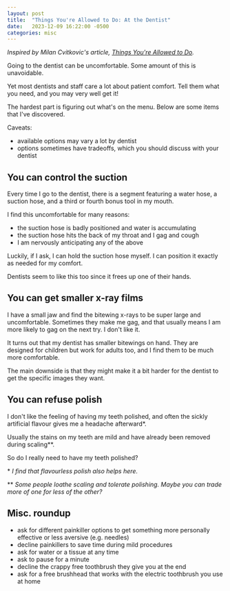 ```yaml
---
layout: post
title:  "Things You're Allowed to Do: At the Dentist"
date:   2023-12-09 16:22:00 -0500
categories: misc
---
```


_Inspired by Milan Cvitkovic's article, [Things You're Allowed to Do](https://milan.cvitkovic.net/writing/things_youre_allowed_to_do/)._

Going to the dentist can be uncomfortable.
Some amount of this is unavoidable.

Yet most dentists and staff care a lot about patient comfort.
Tell them what you need, and you may very well get it!

The hardest part is figuring out what's on the menu.
Below are some items that I've discovered.

Caveats:

- available options may vary a lot by dentist
- options sometimes have tradeoffs, which you should discuss with your dentist

## You can control the suction

Every time I go to the dentist, there is a segment featuring a water hose, a suction hose, and a third or fourth bonus tool in my mouth.

I find this uncomfortable for many reasons:

- the suction hose is badly positioned and water is accumulating
- the suction hose hits the back of my throat and I gag and cough
- I am nervously anticipating any of the above

Luckily, if I ask, I can hold the suction hose myself.
I can position it exactly as needed for my comfort.

Dentists seem to like this too since it frees up one of their hands.

## You can get smaller x-ray films

I have a small jaw and find the bitewing x-rays to be super large and uncomfortable.
Sometimes they make me gag, and that usually means I am more likely to gag on the next try.
I don't like it.

It turns out that my dentist has smaller bitewings on hand.
They are designed for children but work for adults too, and I find them to be much more comfortable.

The main downside is that they might make it a bit harder for the dentist to get the specific images they want.

## You can refuse polish

I don't like the feeling of having my teeth polished, and often the sickly artificial flavour gives me a headache afterward\*.

Usually the stains on my teeth are mild and have already been removed during scaling\*\*.

So do I really need to have my teeth polished?

\* _I find that flavourless polish also helps here._

\*\* _Some people loathe scaling and tolerate polishing. Maybe you can trade more of one for less of the other?_

## Misc. roundup

- ask for different painkiller options to get something more personally effective or less aversive (e.g. needles)
- decline painkillers to save time during mild procedures
- ask for water or a tissue at any time
- ask to pause for a minute
- decline the crappy free toothbrush they give you at the end
- ask for a free brushhead that works with the electric toothbrush you use at home
